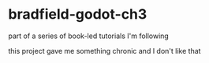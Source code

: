 # bradfield-godot-ch3
part of a series of book-led tutorials I'm following

this project gave me something chronic and I don't like that

